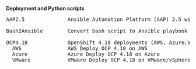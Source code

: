 **Deployment and Python scripts**
<pre>
AAP2.5              Ansible Automation Platform (AAP) 2.5 with load balancer (haproxy)

Bash2Ansible        Convert bash script to Ansible playbook

OCP4.18             OpenShift 4.18 deployments (AWS, Azure,VMware)            
  AWS               AWS Deploy OCP 4.18 on AWS  
  Azure             Azure Deploy OCP 4.18 on Azure  
  VMware            VMware Deploy OCP 4.18 on VMware/vSphere  
</pre>
